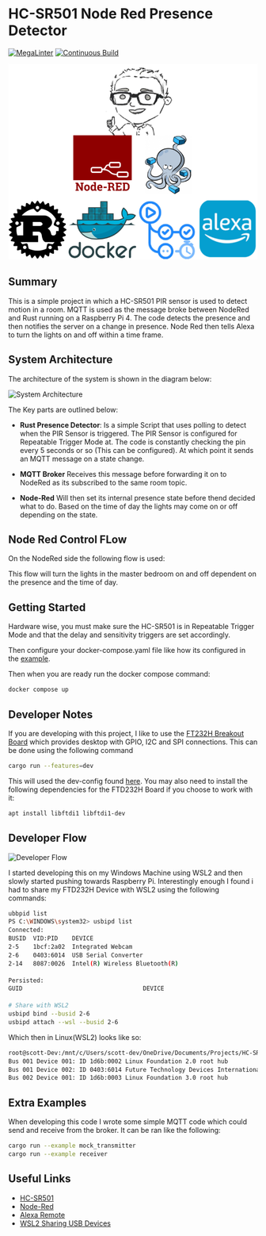 # HC-SR501 Node Red Presence Detector

[![MegaLinter](https://github.com/ScottGibb/HC-SR501-Node-Red-Presence-Detector/actions/workflows/megalinter.yaml/badge.svg)](https://github.com/ScottGibb/HC-SR501-Node-Red-Presence-Detector/actions/workflows/megalinter.yaml)
[![Continuous Build](https://github.com/ScottGibb/HC-SR501-Node-Red-Presence-Detector/actions/workflows/continuous-build.yaml/badge.svg)](https://github.com/ScottGibb/HC-SR501-Node-Red-Presence-Detector/actions/workflows/continuous-build.yaml)

![Languages and Tool](./docs/Languages%20And%20Tools.drawio.svg)

## Summary

This is a simple project in which a HC-SR501 PIR sensor is used to detect motion in a room. MQTT is used as the message broke between NodeRed and Rust running on a Raspberry Pi 4. The code detects the presence and then notifies the server on a change in presence. Node Red then tells Alexa to turn the lights on and off within a time frame.

## System Architecture

The architecture of the system is shown in the diagram below:

![System Architecture](./docs/System%20Architecture.drawio.svg)

The Key parts are outlined below:

- **Rust Presence Detector**: Is a simple Script that uses polling to detect when the PIR Sensor is triggered. The PIR Sensor is configured for Repeatable Trigger Mode at. The code is constantly checking the pin every 5 seconds or so (This can be configured). At which point it sends an MQTT message on a state change.

- **MQTT Broker** Receives this message before forwarding it on to NodeRed as its subscribed to the same room topic.

- **Node-Red** Will then set its internal presence state before thend decided what to do. Based on the time of day the lights may come on or off depending on the state.

## Node Red Control FLow

On the NodeRed side the following flow is used:


This flow will turn the lights in the master bedroom on and off dependent on the presence and the time of day.

## Getting Started

Hardware wise, you must make sure the HC-SR501 is in Repeatable Trigger Mode and that the delay and sensitivity triggers are set accordingly.

Then configure your docker-compose.yaml file like how its configured in the [example](./examples/docker/docker-compose.yaml).

Then when you are ready run the docker compose command:

```bash
docker compose up 
```

## Developer Notes

If you are developing with this project, I like to use the [FT232H Breakout Board](https://www.adafruit.com/product/2264) which provides desktop with GPIO, I2C and SPI connections. This can be done using the following command

```bash
cargo run --features=dev
```

This will used the dev-config found [here](./src/config.rs). You may also need to install the following dependencies for the FTD232H Board if you choose to work with it:

```bash
apt install libftdi1 libftdi1-dev
```

## Developer Flow

![Developer Flow](./docs//Developer%20Flow.drawio.svg)

I started developing this on my Windows Machine using WSL2 and then slowly started pushing towards Raspberry Pi. Interestingly enough I found i had to share my FTD232H Device with WSL2 using the following commands:

```bash
ubbpid list 
PS C:\WINDOWS\system32> usbipd list
Connected:
BUSID  VID:PID    DEVICE                                                        STATE
2-5    1bcf:2a02  Integrated Webcam                                             Not shared
2-6    0403:6014  USB Serial Converter                                          Attached
2-14   8087:0026  Intel(R) Wireless Bluetooth(R)                                Not shared

Persisted:
GUID                                  DEVICE

# Share with WSL2
usbipd bind --busid 2-6
usbipd attach --wsl --busid 2-6
```

Which then in Linux(WSL2) looks like so:

```bash
root@scott-Dev:/mnt/c/Users/scott-dev/OneDrive/Documents/Projects/HC-SR501-Node-Red-Presence-Detector# lsusb
Bus 001 Device 001: ID 1d6b:0002 Linux Foundation 2.0 root hub
Bus 001 Device 002: ID 0403:6014 Future Technology Devices International, Ltd FT232H Single HS USB-UART/FIFO IC
Bus 002 Device 001: ID 1d6b:0003 Linux Foundation 3.0 root hub
```

## Extra Examples

When developing this code I wrote some simple MQTT code which could send and receive from the broker. It can be ran like the following:

```bash
cargo run --example mock_transmitter
cargo run --example receiver
```

## Useful Links

- [HC-SR501](https://dronebotworkshop.com/using-pir-sensors-with-arduino-raspberry-pi/)
- [Node-Red](https://cookbook.nodered.org/mqtt/connect-to-broker)
- [Alexa Remote](https://flows.nodered.org/node/node-red-contrib-alexa-remote2-applestrudel)
- [WSL2 Sharing USB Devices](https://learn.microsoft.com/en-us/windows/wsl/connect-usb)

